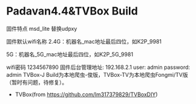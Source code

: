 # Padavan4.4&TVBox Build


固件特点 msd_lite 替换udpxy

固件默认wifi名称 
2.4G：机器名_mac地址最后四位，如K2P_9981

5G：机器名_5G_mac地址最后四位，如K2P_5G_9981

wifi密码
1234567890
固件后台管理地址:
192.168.2.1
user: admin
password: admin
TVBox-J Build为本地爬虫-俊版，TVBox-TV为本地爬虫Fongmi/TV版（暂时有问题，待修复）。



- TVBox(from https://github.com/lm317379829/TVBoxDIY)
